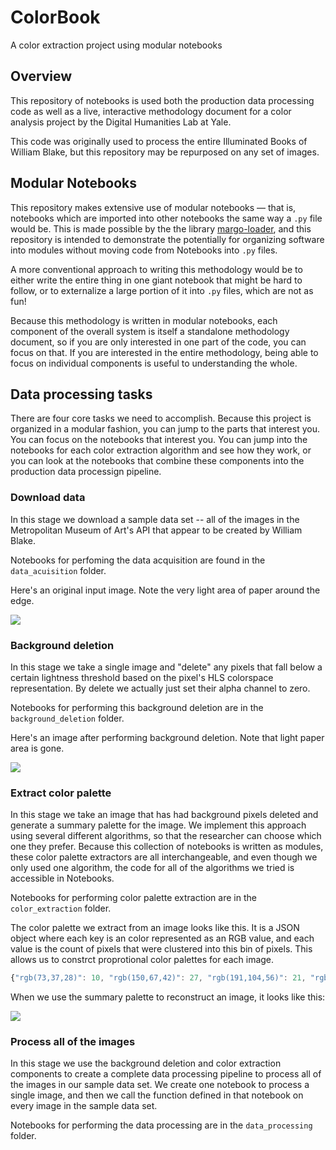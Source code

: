 # ColorBook

A color extraction project using modular notebooks

## Overview

This repository of notebooks is used both the production data processing code as well as a live, interactive methodology document for a color analysis project by the Digital Humanities Lab at Yale.

This code was originally used to process the entire Illuminated Books of William Blake, but this repository may be repurposed on any set of images.

## Modular Notebooks

This repository makes extensive use of modular notebooks — that is, notebooks which are imported into other notebooks the same way a `.py` file would be. This is made possible by the the library [margo-loader](https://github.com/margo-notebooks/margo-loader-py), and this repository is intended to demonstrate the potentially for organizing software into modules without moving code from Notebooks into `.py` files.

A more conventional approach to writing this methodology would be to either write the entire thing in one giant notebook that might be hard to follow, or to externalize a large portion of it into `.py` files, which are not as fun!

Because this methodology is written in modular notebooks, each component of the overall system is itself a standalone methodology document, so if you are only interested in one part of the code, you can focus on that. If you are interested in the entire methodology, being able to focus on individual components is useful to understanding the whole.

## Data processing tasks

There are four core tasks we need to accomplish. Because this project is organized in a modular fashion, you can jump to the parts that interest you. You can focus on the notebooks that interest you. You can jump into the notebooks for each color extraction algorithm and see how they work, or you can look at the notebooks that combine these components into the production data processign pipeline.

### Download data

In this stage we download a sample data set -- all of the images in the Metropolitan Museum of Art's API that appear to be created by William Blake.  

Notebooks for perfoming the data acquisition are found in the `data_acuisition` folder.

Here's an original input image. Note the very light area of paper around the edge. 

<img src="out/original/original-jerusalem.mpi.p22-51.100.jpg.png">

### Background deletion

In this stage we take a single image and "delete" any pixels that fall below a certain lightness threshold based on the pixel's HLS colorspace representation. By delete we actually just set their alpha channel to zero.  

Notebooks for performing this background deletion are in the `background_deletion` folder.

Here's an image after performing background deletion. Note that light paper area is gone.

<img src="out/no_background/no_background-jerusalem.mpi.p22-51.100.jpg.png">

### Extract color palette

In this stage we take an image that has had background pixels deleted and generate a summary palette for the image. We implement this approach using several different algorithms, so that the researcher can choose which one they prefer. Because this collection of notebooks is written as modules, these color palette extractors are all interchangeable, and even though we only used one algorithm, the code for all of the algorithms we tried is accessible in Notebooks.

Notebooks for performing color palette extraction are in the `color_extraction` folder.

The color palette we extract from an image looks like this. It is a JSON object where each key is an color represented as an RGB value, and each value is the count of pixels that were clustered into this bin of pixels. This allows us to constrct proprotional color palettes for each image.

```javascript
{"rgb(73,37,28)": 10, "rgb(150,67,42)": 27, "rgb(191,104,56)": 21, "rgb(96,82,92)": 1061, "rgb(184,55,57)": 80, "rgb(111,98,109)": 397, "rgb(151,44,48)": 619, "rgb(90,77,76)": 6630, "rgb(105,93,88)": 4306, "rgb(154,136,141)": 256, "rgb(103,74,72)": 17643, "rgb(48,17,39)": 3419, "rgb(66,25,45)": 4625, "rgb(167,150,135)": 1116, "rgb(122,87,80)": 22984, "rgb(127,111,102)": 5494, "rgb(78,54,60)": 38068, "rgb(152,114,101)": 23375, "rgb(193,152,129)": 8064}
```

When we use the summary palette to reconstruct an image, it looks like this:

<img src="out/quantized/quantized-jerusalem.mpi.p22-51.100.jpg.png">


### Process all of the images

In this stage we use the background deletion and color extraction components to create a complete data processing pipeline to process all of the images in our sample data set. We create one notebook to process a single image, and then we call the function defined in that notebook on every image in the sample data set.

Notebooks for performing the data processing are in the `data_processing` folder.
